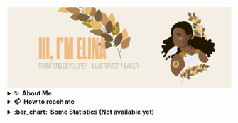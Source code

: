 <img src="./img/main.png" alt="Mokkapps GitHub README header image">

<details>
  <summary><b>✨&nbsp;&nbsp;About&nbsp;Me</b></summary>
  <br/>

## :package: I'm a distributor of:

- Sugar :cake: for my mates _(ask politely)_
- Organization
- Code
- Good humor :dancer:

## :microscope: I studied:

- Art
- Architecture
- Front-end
- Languages

## :dart: My next goals are:

- MySQL
- PHP
- Node.js
- Typescript

</details>

<details>
  <summary><b>📫&nbsp;&nbsp;How&nbsp;to&nbsp;reach&nbsp;me</b></summary>
  <br/>
 
You can reach/follow me: 
[<img src="./img/linkedin.svg" height="40em" align="center" alt="Follow Elina on LinkedIn" title="Follow Elina on LinkedIn"/>](https://www.linkedin.com/in/elina-hulbert-b74206216/?locale=en_US)
[<img src="./img/mail.svg" height="40em" align="center" alt="Mail Elina" title="Mail Elina"/>](mailto:elinahulbert@gmail.com)
[<img src="./img/behance.svg" height="40em" align="center" alt="Follow Elina on Behance" title="Follow Elina on Behance"/>](https://www.behance.net/elinahulbert)
[<img src="./img/instagram.svg" height="40em" align="center" alt="Follow Elina on Instagram" title="Follow Elina on Instagram"/>](https://www.instagram.com/_koltrast/?hl=en)

</details>

<details>
  <summary><b>:bar_chart:&nbsp;&nbsp;Some&nbsp;Statistics&nbsp;(Not available yet)</b></summary>
  <br/>

Github Stats:
[![Anurag's GitHub stats](https://github-readme-stats.vercel.app/api?username=anuraghazra)](https://github.com/anuraghazra/github-readme-stats)

Wakatime Stats:
![Wakatime stats](https://github-readme-stats-taupe-two.vercel.app/api/wakatime?username=ElinaHulbert&hide_title=true&hide_border=true&langs_count=5&bg_color=00000000&text_color=EDBA83)
[![wakatime](https://wakatime.com/badge/user/69ae04d4-76ba-4450-914b-d317e667735c.svg)](https://wakatime.com/@69ae04d4-76ba-4450-914b-d317e667735c)

</details>
